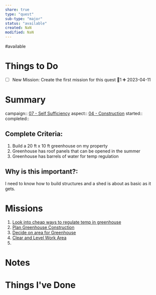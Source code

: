 ```yaml
---
share: true
type: "quest"
sub-type: "major"
status: "available"
created: NaN 
modified: NaN
---
```

 
#available 
# Things to Do
- [ ] New Mission: Create the first mission for this quest 🥄1 ➕ 2023-04-11 
# Summary
campaign:: [07 - Self Sufficiency](./07%20-%20Self%20Sufficiency.md)
aspect:: [04 - Construction](./04%20-%20Construction.md)
started:: 
completed::
## Complete Criteria:
1. Build a 20 ft x 10 ft greenhouse on my property
2. Greenhouse has roof panels that can be opened in the summer
3. Greenhouse has barrels of water for temp regulation

## Why is this important?:
I need to know how to build structures and a shed is about as basic as it gets.
# Missions
1. [Look into cheap ways to regulate temp in greenhouse](Look%20into%20cheap%20ways%20to%20regulate%20temp%20in%20greenhouse.md)
2. [Plan Greenhouse Construction](Plan%20Greenhouse%20Construction.md)
3. [Decide on area for Greenhouse](Decide%20on%20area%20for%20Greenhouse.md)
4. [Clear and Level Work Area](Clear%20and%20Level%20Work%20Area.md)
5. 

# Notes

# Things I've Done